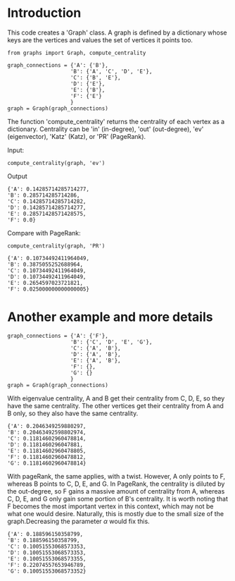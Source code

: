# Introduction

This code creates a 'Graph' class. A graph is defined by a dictionary whose keys are the vertices and values the set of vertices it points too.

	from graphs import Graph, compute_centrality

	graph_connections = {'A': {'B'},
						'B': {'A', 'C', 'D', 'E'},
						'C': {'B', 'E'},
						'D': {'E'},
						'E': {'B'},
						'F': {'E'}
						}
	graph = Graph(graph_connections)

The function 'compute_centrality' returns the centrality of each vertex as a dictionary.  Centrality can be 'in' (in-degree), 'out' (out-degree), 'ev' (eigenvector), 'Katz' (Katz), or 'PR' (PageRank).

Input:

	compute_centrality(graph, 'ev')

Output

	{'A': 0.14285714285714277,
	'B': 0.285714285714286,
	'C': 0.14285714285714282,
	'D': 0.14285714285714277,
	'E': 0.28571428571428575,
	'F': 0.0}

Compare with PageRank:

	compute_centrality(graph, 'PR')

	{'A': 0.10734492411964049,
	'B': 0.3875055252688964,
	'C': 0.10734492411964049,
	'D': 0.10734492411964049,
	'E': 0.2654597023721821,
	'F': 0.025000000000000005}

# Another example and more details

	graph_connections = {'A': {'F'},
						'B': {'C', 'D', 'E', 'G'},
						'C': {'A', 'B'},
						'D': {'A', 'B'},
						'E': {'A', 'B'},
						'F': {},
						'G': {}
						}
	graph = Graph(graph_connections)

With eigenvalue centrality, A and B get their centrality from C, D, E, so they have the same centrality. The other vertices get their centrality from A and B only, so they also have the same centrality.

	{'A': 0.2046349259880297,
	'B': 0.20463492598802974,
	'C': 0.11814602960478814,
	'D': 0.1181460296047881,
	'E': 0.11814602960478805,
	'F': 0.11814602960478812,
	'G': 0.11814602960478814}

With pageRank, the same applies, with a twist. However, A only points to F, whereas B points to C, D, E, and G. In PageRank, the centrality is diluted by the out-degree, so F gains a massive amount of centrality from A, whereas C, D, E, and G only gain some portion of B's centrality. It is worth noting that F becomes the most important vertex in this context, which may not be what one would desire. Naturally, this is mostly due to the small size of the graph.Decreasing the parameter $\alpha$ would fix this. 

	{'A': 0.188596150358799,
	'B': 0.188596150358799,
	'C': 0.10051553068573353,
	'D': 0.10051553068573353,
	'E': 0.10051553068573355,
	'F': 0.22074557653946789,
	'G': 0.10051553068573352}